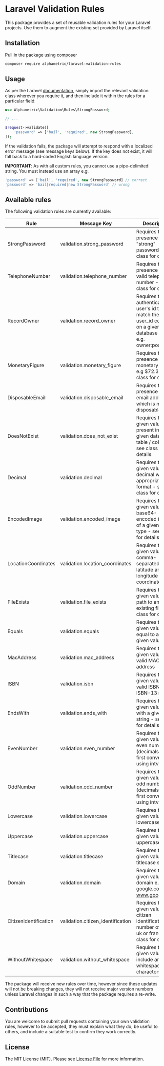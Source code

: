 # Laravel Validation Rules

This package provides a set of reusable validation rules for your Laravel projects. Use them to augment the existing set provided by Laravel itself.

## Installation

Pull in the package using composer

```bash
composer require alphametric/laravel-validation-rules
```

## Usage

As per the Laravel [documentation](https://laravel.com/docs/5.8/validation#using-rule-objects), simply import the relevant validation class wherever you require it, and then include it within the rules for a particular field:

```php
use Alphametric\Validation\Rules\StrongPassword;

// ...

$request->validate([
    'password' => ['bail', 'required', new StrongPassword],
]);
```

If the validation fails, the package will attempt to respond with a localized error message (see message keys below). If the key does not exist, it will fall back to a hard-coded English language version.

**IMPORTANT**: As with all custom rules, you cannot use a pipe-delimited string. You must instead use an array e.g.

```php
'password' => ['bail', 'required', new StrongPassword] // correct
'password' => 'bail|required|new StrongPassword' // wrong
```

## Available rules

The following validation rules are currently available:

| Rule                  | Message Key                       | Description |
| --------------------- | --------------------------------- | ----------- |
| StrongPassword        | validation.strong_password        | Requires the presence of a "strong" password - see class for details |
| TelephoneNumber       | validation.telephone_number       | Requires the presence of a valid telephone number - see class for details |
| RecordOwner           | validation.record_owner           | Requires the authenticated user's id to match the user_id column on a given database record e.g. owner:posts,id |
| MonetaryFigure        | validation.monetary_figure        | Requires the presence of a monetary figure e.g $72.33 - see class for details |
| DisposableEmail       | validation.disposable_email       | Requires the presence of an email address which is not disposable |
| DoesNotExist          | validation.does_not_exist         | Requires that the given value is not present in a given database table / column - see class for details |
| Decimal               | validation.decimal                | Requires that the given value is a decimal with an appropriate format - see class for details |
| EncodedImage          | validation.encoded_image          | Requires that the given value is a base64-encoded image of a given mime type - see class for details |
| LocationCoordinates   | validation.location_coordinates   | Requires that the given value is a comma-separated set of latitude and longitude coordinates |
| FileExists            | validation.file_exists            | Requires that the given value is a path to an existing file - see class for details |
| Equals                | validation.equals                 | Requires that the given value is equal to another given value |
| MacAddress            | validation.mac_address            | Requires that the given value is a valid MAC address |
| ISBN                  | validation.isbn                   | Requires that the given value is a valid ISBN-10 or ISBN-13 number |
| EndsWith              | validation.ends_with              | Requires that the given value ends with a given string - see class for details |
| EvenNumber            | validation.even_number            | Requires that the given value is an even number (decimals are first converted using intval) |
| OddNumber             | validation.odd_number             | Requires that the given value is an odd number (decimals are first converted using intval) |
| Lowercase             | validation.lowercase              | Requires that the given value is a lowercase string |
| Uppercase             | validation.uppercase              | Requires that the given value is a uppercase string |
| Titlecase             | validation.titlecase              | Requires that the given value is a titlecase string |
| Domain                | validation.domain                 | Requires that the given value be a domain e.g. google.com, www.google.com |
| CitizenIdentification | validation.citizen_identification | Requires that the given value be a citizen identification number of usa, uk or france (see class for details) |
| WithoutWhitespace     | validation.without_whitespace	    | Requires that the given value not include any whitespace characters |

The package will receive new rules over time, however since these updates will not be breaking changes, they will not receive major version numbers unless Laravel changes in such a way that the package requires a re-write.

## Contributions

You are welcome to submit pull requests containing your own validation rules, however to be accepted, they must explain what they do, be useful to others, and include a suitable test to confirm they work correctly.

## License

The MIT License (MIT). Please see [License File](LICENSE.md) for more information.